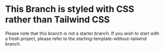 # This Branch is styled with CSS rather than Tailwind CSS

Please note that this branch is not a starter branch. If you wish to start with a fresh project, please refer to the starting-template-without-tailwind branch.
